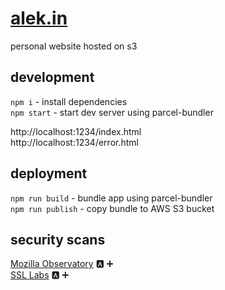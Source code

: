 # [alek.in](http://alek.in)
personal website hosted on s3

## development
`npm i` - install dependencies  
`npm start` - start dev server using parcel-bundler  

http://localhost:1234/index.html  
http://localhost:1234/error.html  

## deployment
`npm run build` - bundle app using parcel-bundler  
`npm run publish` - copy bundle to AWS S3 bucket  

## security scans
[Mozilla Observatory](https://observatory.mozilla.org/analyze.html?host=alek.in) :a: :heavy_plus_sign:  
[SSL Labs](https://www.ssllabs.com/ssltest/analyze.html?d=alek.in) :a: :heavy_plus_sign:  